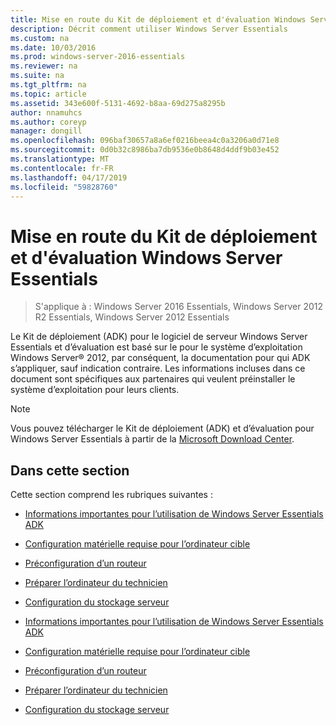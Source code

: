 ```yaml
---
title: Mise en route du Kit de déploiement et d'évaluation Windows Server Essentials
description: Décrit comment utiliser Windows Server Essentials
ms.custom: na
ms.date: 10/03/2016
ms.prod: windows-server-2016-essentials
ms.reviewer: na
ms.suite: na
ms.tgt_pltfrm: na
ms.topic: article
ms.assetid: 343e600f-5131-4692-b8aa-69d275a8295b
author: nnamuhcs
ms.author: coreyp
manager: dongill
ms.openlocfilehash: 096baf30657a8a6ef0216beea4c0a3206a0d71e8
ms.sourcegitcommit: 0d0b32c8986ba7db9536e0b8648d4ddf9b03e452
ms.translationtype: MT
ms.contentlocale: fr-FR
ms.lasthandoff: 04/17/2019
ms.locfileid: "59828760"
---
```

# <a name="getting-started-with-the-windows-server-essentials-adk"></a>Mise en route du Kit de déploiement et d'évaluation Windows Server Essentials

>S'applique à : Windows Server 2016 Essentials, Windows Server 2012 R2 Essentials, Windows Server 2012 Essentials

Le Kit de déploiement (ADK) pour le logiciel de serveur Windows Server Essentials et d’évaluation est basé sur le pour le système d’exploitation Windows Server® 2012, par conséquent, la documentation pour qui ADK s’appliquer, sauf indication contraire. Les informations incluses dans ce document sont spécifiques aux partenaires qui veulent préinstaller le système d’exploitation pour leurs clients.  
  
> [!NOTE]
>  Vous pouvez télécharger le Kit de déploiement (ADK) et d’évaluation pour Windows Server Essentials à partir de la [Microsoft Download Center](https://www.microsoft.com/download/details.aspx?id=34866).  
  
## <a name="in-this-section"></a>Dans cette section  
 Cette section comprend les rubriques suivantes :  
  

-   [Informations importantes pour l’utilisation de Windows Server Essentials ADK](Important-Information-for-Using-the-Windows-Server-Essentials-ADK.md)  
  
-   [Configuration matérielle requise pour l’ordinateur cible](Hardware-Requirements-for-the-Target-Computer.md)  
  
-   [Préconfiguration d’un routeur](Preconfiguring-a-Router.md)  
  
-   [Préparer l’ordinateur du technicien](Prepare-the-Technician-Computer.md)  
  
-   [Configuration du stockage serveur](Configure-Server-Storage.md)

-   [Informations importantes pour l’utilisation de Windows Server Essentials ADK](../install/Important-Information-for-Using-the-Windows-Server-Essentials-ADK.md)  
  
-   [Configuration matérielle requise pour l’ordinateur cible](../install/Hardware-Requirements-for-the-Target-Computer.md)  
  
-   [Préconfiguration d’un routeur](../install/Preconfiguring-a-Router.md)  
  
-   [Préparer l’ordinateur du technicien](../install/Prepare-the-Technician-Computer.md)  
  
-   [Configuration du stockage serveur](../install/Configure-Server-Storage.md)


